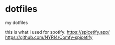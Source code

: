 # dotfiles
my dotfiles

this is what i used for spotify:
https://spicetify.app/
https://github.com/NYRI4/Comfy-spicetify
